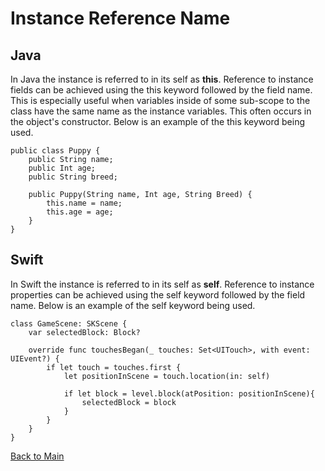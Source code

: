# Instance Reference Name

## Java

In Java the instance is referred to in its self as **this**. Reference to instance fields can be achieved using the this keyword followed by the field name. This is especially useful when variables inside of some sub-scope to the class have the same name as the instance variables. This often occurs in the object's constructor. Below is an example of the this keyword being used.

```
public class Puppy {
    public String name;
    public Int age;
    public String breed;

    public Puppy(String name, Int age, String Breed) {
        this.name = name;
        this.age = age;
    }
}
```

## Swift

In Swift the instance is referred to in its self as **self**. Reference to instance properties can be achieved using the self keyword followed by the field name. Below is an example of the self keyword being used.

```
class GameScene: SKScene {
    var selectedBlock: Block?
    
    override func touchesBegan(_ touches: Set<UITouch>, with event: UIEvent?) {
        if let touch = touches.first {
            let positionInScene = touch.location(in: self)
            
            if let block = level.block(atPosition: positionInScene){
                selectedBlock = block
            } 
        }
    }
}

```

[Back to Main](README.md/#properties)
